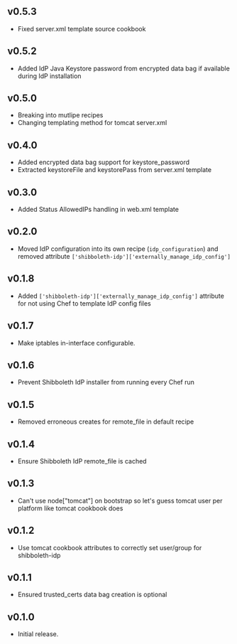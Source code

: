 ## v0.5.3 ##

* Fixed server.xml template source cookbook

## v0.5.2 ##

* Added IdP Java Keystore password from encrypted data bag if available during IdP installation

## v0.5.0 ##

* Breaking into mutlipe recipes
* Changing templating method for tomcat server.xml

## v0.4.0 ##

* Added encrypted data bag support for keystore_password
* Extracted keystoreFile and keystorePass from server.xml template

## v0.3.0 ##

* Added Status AllowedIPs handling in web.xml template

## v0.2.0 ##

* Moved IdP configuration into its own recipe (`idp_configuration`) and removed attribute `['shibboleth-idp']['externally_manage_idp_config']`

## v0.1.8 ##

* Added `['shibboleth-idp']['externally_manage_idp_config']` attribute for not using Chef to template IdP config files

## v0.1.7 ##

* Make iptables in-interface configurable.

## v0.1.6

* Prevent Shibboleth IdP installer from running every Chef run

## v0.1.5

* Removed erroneous creates for remote_file in default recipe

## v0.1.4

* Ensure Shibboleth IdP remote_file is cached

## v0.1.3

* Can't use node["tomcat"] on bootstrap so let's guess tomcat user per platform like tomcat cookbook does

## v0.1.2

* Use tomcat cookbook attributes to correctly set user/group for shibboleth-idp

## v0.1.1

* Ensured trusted_certs data bag creation is optional

## v0.1.0

* Initial release.
